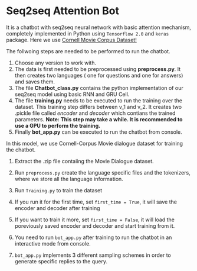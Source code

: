 # Seq2seq Attention Bot

  It is a chatbot with seq2seq neural network with basic attention mechanism, completely implemented in Python using `Tensorflow 2.0` and `keras` package. Here we use [Cornell Movie Corpus Dataset!](http://www.cs.cornell.edu/~cristian/Cornell_Movie-Dialogs_Corpus.html)
  
  The follwoing steps are needed to be performed to run the chatbot.
1. Choose any version to work with.
2. The data is first needed to be preprocessed using **preprocess.py**. It then creates two languages ( one for questions and one for answers) and saves them. 
3. The file **Chatbot_class.py** contains the python implementation of our seq2seq model using basic RNN and GRU Cell.
4. The file **training.py** needs to be executed to run the training over the dataset. This training step differs between v_1 and v_2. It creates two .pickle file called *encoder* and *decoder* which contians the trained parameters. **Note: This step may take a while. It is recommended to use a GPU to perform the training.**
5. Finally **bot_app.py** can be executed to run the chatbot from console.


In this model, we use Cornell-Corpus Movie dialogue dataset for training the chatbot.
    
1. Extract the .zip file contaiing the Movie Dialogue dataset.
  
2. Run `preprocess.py` create the language specific files and the tokenizers, where we store all the language information. 
  
3. Run `Training.py` to train the dataset
  
4. If you run it for the first time, set `first_time = True`, it will save the encoder and decoder after training
  
5. If you want to train it more, set `first_time = False`, it will load the poreviously saved encoder and decoder and start training from it.
  
6. You need to run `bot_app.py` after training to run the chatbot in an interactive mode from console.

7. `bot_app.py` implements 3 different sampling schemes in order to generate specific replies to the query.

  

